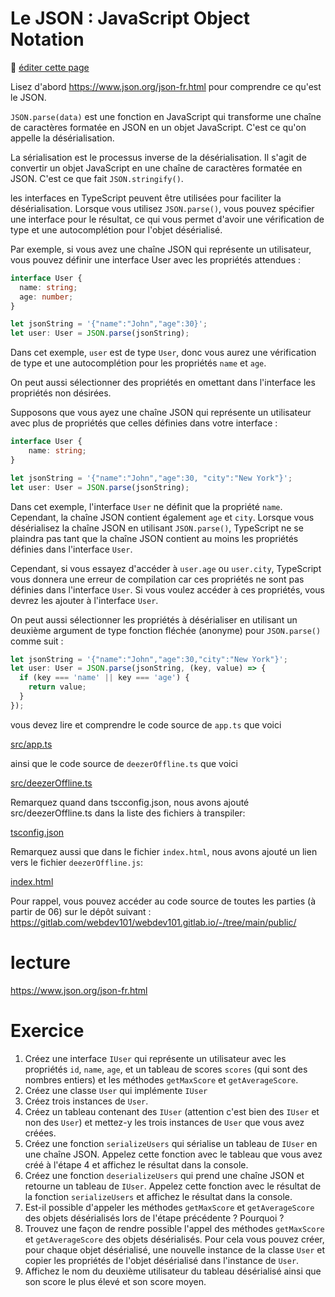 # Le JSON : JavaScript Object Notation

:memo: [éditer cette page](https://gitlab.com/-/ide/project/webdev101/webdev101.gitlab.io/edit/main/-/public/10_json/README.md)

Lisez d'abord https://www.json.org/json-fr.html pour comprendre ce qu'est le JSON.

`JSON.parse(data)` est une fonction en JavaScript qui transforme une chaîne de caractères formatée en JSON en un objet JavaScript. C'est ce qu'on appelle la désérialisation.

La sérialisation est le processus inverse de la désérialisation. Il s'agit de convertir un objet JavaScript en une chaîne de caractères formatée en JSON. C'est ce que fait `JSON.stringify()`.

les interfaces en TypeScript peuvent être utilisées pour faciliter la désérialisation. Lorsque vous utilisez `JSON.parse()`, vous pouvez spécifier une interface pour le résultat, ce qui vous permet d'avoir une vérification de type et une autocomplétion pour l'objet désérialisé.

Par exemple, si vous avez une chaîne JSON qui représente un utilisateur, vous pouvez définir une interface User avec les propriétés attendues :

```typescript
interface User {
  name: string;
  age: number;
}

let jsonString = '{"name":"John","age":30}';
let user: User = JSON.parse(jsonString);
```

Dans cet exemple, `user` est de type `User`, donc vous aurez une vérification de type et une autocomplétion pour les propriétés `name` et `age`.

On peut aussi sélectionner des propriétés en omettant dans l'interface les propriétés non désirées.

Supposons que vous ayez une chaîne JSON qui représente un utilisateur avec plus de propriétés que celles définies dans votre interface :

```typescript
interface User {
    name: string;
}

let jsonString = '{"name":"John","age":30, "city":"New York"}';
let user: User = JSON.parse(jsonString);
```

Dans cet exemple, l'interface `User` ne définit que la propriété `name`. Cependant, la chaîne JSON contient également `age` et `city`. Lorsque vous désérialisez la chaîne JSON en utilisant `JSON.parse()`, TypeScript ne se plaindra pas tant que la chaîne JSON contient au moins les propriétés définies dans l'interface `User`.

Cependant, si vous essayez d'accéder à `user.age` ou `user.city`, TypeScript vous donnera une erreur de compilation car ces propriétés ne sont pas définies dans l'interface `User`. Si vous voulez accéder à ces propriétés, vous devrez les ajouter à l'interface `User`.

On peut aussi sélectionner les propriétés à désérialiser en utilisant un deuxième argument de type fonction fléchée (anonyme) pour `JSON.parse()` comme suit :

```typescript
let jsonString = '{"name":"John","age":30,"city":"New York"}';
let user: User = JSON.parse(jsonString, (key, value) => {
  if (key === 'name' || key === 'age') {
    return value;
  }
});
```

vous devez lire et comprendre le code source de `app.ts` que voici

[src/app.ts](src/app.ts ":include :type=code typescript")

ainsi que le code source de `deezerOffline.ts` que voici

[src/deezerOffline.ts](src/deezerOffline.ts ":include :type=code typescript")

Remarquez quand dans tscconfig.json, nous avons ajouté src/deezerOffline.ts dans la liste des fichiers à transpiler:

[tsconfig.json](tsconfig.json ":include :type=code json")

Remarquez aussi que dans le fichier `index.html`, nous avons ajouté un lien vers le fichier `deezerOffline.js`:

[index.html](index.html ":include :type=code html")

Pour rappel, vous pouvez accéder au code source de toutes les parties (à partir de 06) sur le dépôt suivant : https://gitlab.com/webdev101/webdev101.gitlab.io/-/tree/main/public/

# lecture

https://www.json.org/json-fr.html

# Exercice

1. Créez une interface `IUser` qui représente un utilisateur avec les propriétés `id`, `name`, `age`, et un tableau de scores `scores` (qui sont des nombres entiers) et les méthodes `getMaxScore` et `getAverageScore`.
2. Créez une classe `User` qui implémente `IUser`
3. Créez trois instances de `User`.
4. Créez un tableau contenant des `IUser` (attention c'est bien des `IUser` et non des `User`) et mettez-y les trois instances de `User` que vous avez créées.
5. Créez une fonction `serializeUsers` qui sérialise un tableau de `IUser` en une chaîne JSON. Appelez cette fonction avec le tableau que vous avez créé à l'étape 4 et affichez le résultat dans la console.
6. Créez une fonction `deserializeUsers` qui prend une chaîne JSON et retourne un tableau de `IUser`. Appelez cette fonction avec le résultat de la fonction `serializeUsers` et affichez le résultat dans la console.
7. Est-il possible d'appeler les méthodes `getMaxScore` et `getAverageScore` des objets désérialisés lors de l'étape précédente ? Pourquoi ?
8. Trouvez une façon de rendre possible l'appel des méthodes `getMaxScore` et `getAverageScore` des objets désérialisés. Pour cela vous pouvez créer, pour chaque objet désérialisé, une nouvelle instance de la classe `User` et copier les propriétés de l'objet désérialisé dans l'instance de `User`.
8. Affichez le nom du deuxième utilisateur du tableau désérialisé ainsi que son score le plus élevé et son score moyen.
